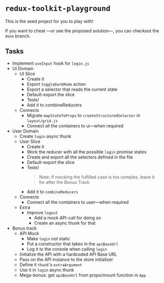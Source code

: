# `redux-toolkit-playground`
This is the seed project for you to play with!

If you want to cheat —or see the proposed solution—, you can checkout the `done` branch.

## Tasks
- Implement `useInput` hook for `login.js`
- UI Domain
    - UI Slice
        - Create it
        - Export `toggleDarkMode` action
        - Export a selector that reads the current state
        - Default-export the slice
        - Tests!
        - Add it to combineReducers
    - Connects
        - Migrate `mapStateToProps` to `createStructuredSelector` in `layout/grid.js`
        - Connect all the containers to ui—when required
- User Domain
    - Create `login` async thunk 
    - User Slice
        - Create it
        - Work the reducer with all the possible `login` promise states
        - Create and export all the selectors defined in the file
        - Default-export the slice
        - Tests!
            > Note: if mocking the fulfilled case is too complex, leave it for after the Bonus Track
        - Add it to `combineReducers`
    - Connects
        - Connect all the containers to user—when required
    - Extra
        - Improve `logout`
            - Add a mock API-call for doing so
            - Create an async thunk for that
- Bonus track
    - API Mock
        - Make `login` *not* static
        - Put a constructor that takes in the `apiBaseUrl`
        - Log it to the console when calling `login`
    - Initialize the API with a hardcoded API Base URL
    - Pass on the API instance to the store initializer
    - Define it `thunk`'s `extraArgument`
    - Use it in `login` async thunk
    - Mega-bonus: get `apiBaseUrl` from props/mount function in `App`
